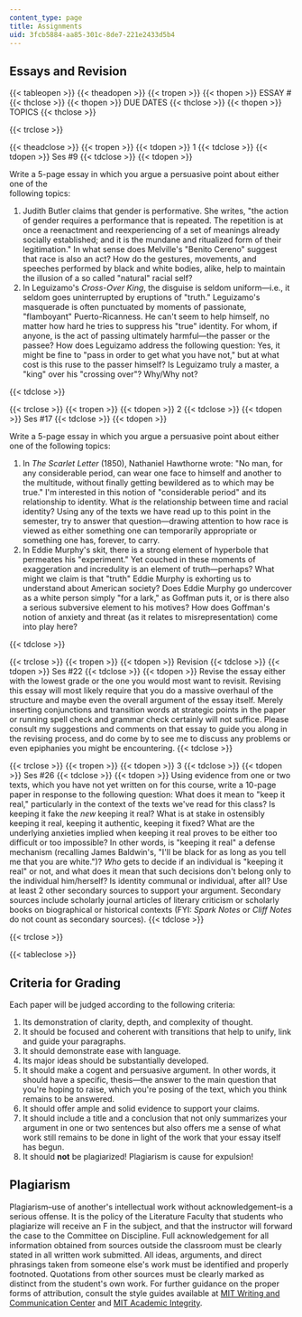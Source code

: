 ```yaml
---
content_type: page
title: Assignments
uid: 3fcb5884-aa85-301c-8de7-221e2433d5b4
---
```


Essays and Revision
-------------------

{{< tableopen >}}
{{< theadopen >}}
{{< tropen >}}
{{< thopen >}}
ESSAY #
{{< thclose >}}
{{< thopen >}}
DUE DATES
{{< thclose >}}
{{< thopen >}}
TOPICS
{{< thclose >}}

{{< trclose >}}

{{< theadclose >}}
{{< tropen >}}
{{< tdopen >}}
1
{{< tdclose >}}
{{< tdopen >}}
Ses #9
{{< tdclose >}}
{{< tdopen >}}


Write a 5-page essay in which you argue a persuasive point about either one of the  
following topics:

1.  Judith Butler claims that gender is performative. She writes, "the action of gender requires a performance that is repeated. The repetition is at once a reenactment and reexperiencing of a set of meanings already socially established; and it is the mundane and ritualized form of their legitimation." In what sense does Melville's "Benito Cereno" suggest that race is also an act? How do the gestures, movements, and speeches performed by black and white bodies, alike, help to maintain the illusion of a so called "natural" racial self?
2.  In Leguizamo's _Cross-Over King_, the disguise is seldom uniform—i.e., it seldom goes uninterrupted by eruptions of "truth." Leguizamo's masquerade is often punctuated by moments of passionate, "flamboyant" Puerto-Ricanness. He can't seem to help himself, no matter how hard he tries to suppress his "true" identity. For whom, if anyone, is the act of passing ultimately harmful—the passer or the passee? How does Leguizamo address the following question: Yes, it might be fine to "pass in order to get what you have not," but at what cost is this ruse to the passer himself? Is Leguizamo truly a master, a "king" over his "crossing over"? Why/Why not?


{{< tdclose >}}

{{< trclose >}}
{{< tropen >}}
{{< tdopen >}}
2
{{< tdclose >}}
{{< tdopen >}}
Ses #17
{{< tdclose >}}
{{< tdopen >}}


Write a 5-page essay in which you argue a persuasive point about either one of the following topics:

1.  In _The Scarlet Letter_ (1850), Nathaniel Hawthorne wrote: "No man, for any considerable period, can wear one face to himself and another to the multitude, without finally getting bewildered as to which may be true." I'm interested in this notion of "considerable period" and its relationship to identity. What _is_ the relationship between time and racial identity? Using any of the texts we have read up to this point in the semester, try to answer that question—drawing attention to how race is viewed as either something one can temporarily appropriate or something one has, forever, to carry.
2.  In Eddie Murphy's skit, there is a strong element of hyperbole that permeates his "experiment." Yet couched in these moments of exaggeration and incredulity is an element of truth—perhaps? What might we claim is that "truth" Eddie Murphy is exhorting us to understand about American society? Does Eddie Murphy go undercover as a white person simply "for a lark," as Goffman puts it, or is there also a serious subversive element to his motives? How does Goffman's notion of anxiety and threat (as it relates to misrepresentation) come into play here?


{{< tdclose >}}

{{< trclose >}}
{{< tropen >}}
{{< tdopen >}}
Revision
{{< tdclose >}}
{{< tdopen >}}
Ses #22
{{< tdclose >}}
{{< tdopen >}}
Revise the essay either with the lowest grade or the one you would most want to revisit. Revising this essay will most likely require that you do a massive overhaul of the structure and maybe even the overall argument of the essay itself. Merely inserting conjunctions and transition words at strategic points in the paper or running spell check and grammar check certainly will not suffice. Please consult my suggestions and comments on that essay to guide you along in the revising process, and do come by to see me to discuss any problems or even epiphanies you might be encountering.
{{< tdclose >}}

{{< trclose >}}
{{< tropen >}}
{{< tdopen >}}
3
{{< tdclose >}}
{{< tdopen >}}
Ses #26
{{< tdclose >}}
{{< tdopen >}}
Using evidence from one or two texts, which you have not yet written on for this course, write a 10-page paper in response to the following question: What does it mean to "keep it real," particularly in the context of the texts we've read for this class? Is keeping it fake the _new_ keeping it real? What is at stake in ostensibly keeping it real, keeping it authentic, keeping it fixed? What are the underlying anxieties implied when keeping it real proves to be either too difficult or too impossible? In other words, is "keeping it real" a defense mechanism (recalling James Baldwin's, "I'll be black for as long as you tell me that you are white.")? _Who_ gets to decide if an individual is "keeping it real" or not, and what does it mean that such decisions don't belong only to the individual him/herself? Is identity communal or individual, after all? Use at least 2 other secondary sources to support your argument. Secondary sources include scholarly journal articles of literary criticism or scholarly books on biographical or historical contexts (FYI: _Spark Notes_ or _Cliff Notes_ do not count as secondary sources).
{{< tdclose >}}

{{< trclose >}}

{{< tableclose >}}

Criteria for Grading
--------------------

Each paper will be judged according to the following criteria:

1.  Its demonstration of clarity, depth, and complexity of thought.
2.  It should be focused and coherent with transitions that help to unify, link and guide your paragraphs.
3.  It should demonstrate ease with language.
4.  Its major ideas should be substantially developed.
5.  It should make a cogent and persuasive argument. In other words, it should have a specific, thesis—the answer to the main question that you're hoping to raise, which you're posing of the text, which you think remains to be answered.
6.  It should offer ample and solid evidence to support your claims.
7.  It should include a title and a conclusion that not only summarizes your argument in one or two sentences but also offers me a sense of what work still remains to be done in light of the work that your essay itself has begun.
8.  It should **not** be plagiarized! Plagiarism is cause for expulsion!

Plagiarism
----------

Plagiarism–use of another's intellectual work without acknowledgement–is a serious offense. It is the policy of the Literature Faculty that students who plagiarize will receive an F in the subject, and that the instructor will forward the case to the Committee on Discipline. Full acknowledgement for all information obtained from sources outside the classroom must be clearly stated in all written work submitted. All ideas, arguments, and direct phrasings taken from someone else's work must be identified and properly footnoted. Quotations from other sources must be clearly marked as distinct from the student's own work. For further guidance on the proper forms of attribution, consult the style guides available at [MIT Writing and Communication Center](http://web.mit.edu/writing/index.html) and [MIT Academic Integrity](http://web.mit.edu/academicintegrity/).